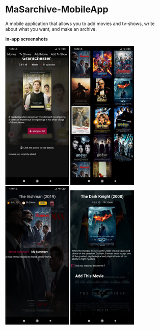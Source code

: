 # MaSarchive-MobileApp

A mobile application that allows you to add movies and tv-shows, write about what you want, and make an archive.

**in-app screenshots**

<img src="screenshots/home_page.jpeg" width=200 heigth=400>
<img src="screenshots/all_movies.jpeg" width=200 heigth=400>
<img src="screenshots/movie_detail.jpeg" width=200 heigth=400>
<img src="screenshots/add_movie.jpeg" width=200 heigth=400>
